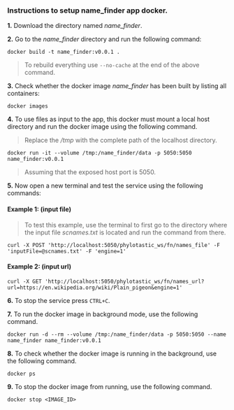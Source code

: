 ### Instructions to setup name_finder app docker. 

**1.** Download the directory named *name_finder*.

**2.** Go to the *name_finder* directory and run the following command:

``
docker build -t name_finder:v0.0.1 .
``
> To rebuild everything use `--no-cache` at the end of the above command.

**3.** Check whether the docker image *name_finder* has been built by listing all containers:

``
docker images
``

**4.**  To use files as input to the app, this docker must mount a local host directory and run the docker image using the following command.

> Replace the */tmp* with the complete path of the localhost directory.

``
docker run -it --volume /tmp:/name_finder/data -p 5050:5050 name_finder:v0.0.1
``

> Assuming that the exposed host port is 5050. 


**5.** Now open a new terminal and test the service using the following commands:

#### Example 1: (input file)

> To test this example, use the terminal to first go to the directory where the input file *scnames.txt* is located and run the command from there.

``
curl -X POST 'http://localhost:5050/phylotastic_ws/fn/names_file' -F 'inputFile=@scnames.txt' -F 'engine=1'
``

#### Example 2: (input url)
``
curl -X GET 'http://localhost:5050/phylotastic_ws/fn/names_url?url=https://en.wikipedia.org/wiki/Plain_pigeon&engine=1'
``

**6.** To stop the service press `CTRL+C`.

**7.** To run the docker image in background mode, use the following command.

``
docker run -d --rm --volume /tmp:/name_finder/data -p 5050:5050 --name name_finder name_finder:v0.0.1
`` 

**8.** To check whether the docker image is running in the background, use the following command.

``
docker ps
``

**9.** To stop the docker image from running, use the following command.

``
docker stop <IMAGE_ID>
``



